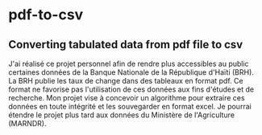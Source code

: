 # pdf-to-csv
## Converting tabulated data from pdf file to csv

J'ai réalisé ce projet personnel afin de rendre plus accessibles au public certaines données de la Banque Nationale de la République d'Haïti (BRH). La BRH publie les taux de change dans des tableaux en format pdf. Ce format ne favorise pas l'utilisation de ces données aux fins d'études et de recherche. Mon projet vise à concevoir un algorithme pour extraire ces données en toute intégrité et les souvegarder en format excel. Je pourrai étendre le projet plus tard aux données du Ministère de l'Agriculture (MARNDR).
